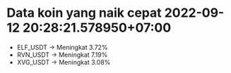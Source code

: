 # Data koin yang naik cepat 2022-09-12 20:28:21.578950+07:00

* ELF_USDT -> Meningkat 3.72%
* RVN_USDT -> Meningkat 7.19%
* XVG_USDT -> Meningkat 3.08%
